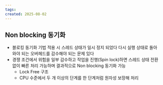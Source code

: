 ```yaml
---
tags: 
created: 2025-08-02
---
```

## Non blocking 동기화
- 블로킹 동기화 기법 적용 시 스레드 상태가 일시 정지 되었다 다시 실행 상태로 돌아와야 되는 오버헤드를 감수해야 되는 문제 있다
- 경쟁 조건에서 위험을 일부 감수하고 작업을 진행(Spin lock)하면 스레드 상태 전환 없이 빠른 처리 가능하며 결과적으로 Non blocking 동기화 가능
	- Lock Free 구조
	- CPU 수준에서 두 개 이상의 단계를 한 단계처럼 원자성 보장해 처리